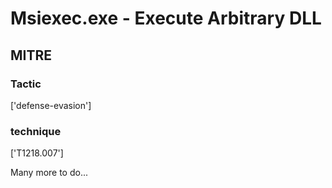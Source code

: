 # Msiexec.exe - Execute Arbitrary DLL

## MITRE

### Tactic
['defense-evasion']

### technique
['T1218.007']

Many more to do...
